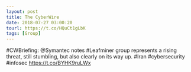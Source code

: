 ```yaml
---
layout: post
title: The CyberWire
date: 2018-07-27 03:00:20
tourl: https://t.co/HQuCt1gLbK
tags: [Group]
---
```

#CWBriefing: @Symantec notes #Leafminer group represents a rising threat, still stumbling, but also clearly on its way up. #Iran #cybersecurity #infosec https://t.co/BYHK9ruLWx